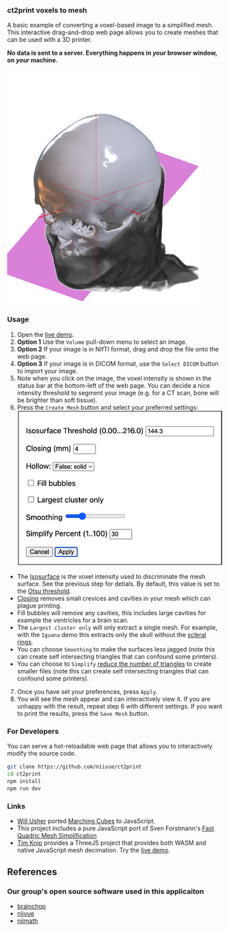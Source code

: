 ### ct2print voxels to mesh

A basic example of converting a voxel-based image to a simplified mesh. This interactive drag-and-drop web page allows you to create meshes that can be used with a 3D printer.

**No data is sent to a server. Everything happens in *your* browser window, on *your* machine.**

![Example mesh from CT scan of a human header](CTmesh.png)

### Usage

1. Open the [live demo](https://niivue.github.io/ct2print/).
2. **Option 1** Use the `Volume` pull-down menu to select an image.
3. **Option 2** If your image is in NIfTI format, drag and drop the file onto the web page.
4. **Option 3** If your image is in DICOM format, use the `Select DICOM` button to import your image.
5. Note when you click on the image, the voxel intensity is shown in the status bar at the bottom-left of the web page. You can decide a nice intensity threshold to segment your image (e.g. for a CT scan, bone will be brighter than soft tissue).
6. Press the `Create Mesh` button and select your preferred settings: 
![settings dialog](settings.png)
 - The [Isosurface](https://en.wikipedia.org/wiki/Marching_cubes) is the voxel intensity used to discriminate the mesh surface. See the previous step for detials. By default, this value is set to the [Otsu threshold](https://en.wikipedia.org/wiki/Otsu%27s_method).
 - [Closing](https://en.wikipedia.org/wiki/Closing_(morphology)) removes small crevices and cavities in your mesh which can plague printing.
 - Fill bubbles will remove any cavities, this includes large cavities for example the ventricles for a brain scan.
 - The `Largest cluster only` will only extract a single mesh. For example, with the `Iguana` demo this extracts only the skull without the [scleral rings](https://en.wikipedia.org/wiki/Scleral_Ring).
 - You can choose `Smoothing` to make the surfaces less jagged (note this can create self intersecting triangles that can confound some printers).
 - You can choose to `Simplify` [reduce the number of triangles](https://github.com/sp4cerat/Fast-Quadric-Mesh-Simplification) to create smaller files (note this can create self intersecting triangles that can confound some printers).
7. Once you have set your preferences, press `Apply`.
8. You will see the mesh appear and can interactively view it. If you are unhappy with the result, repeat step 6 with different settings. If you want to print the results, press the `Save Mesh` button.


### For Developers

You can serve a hot-reloadable web page that allows you to interactively modify the source code.

```bash
git clone https://github.com/niivue/ct2print
cd ct2print
npm install
npm run dev
```

### Links

 - [Will Usher](https://github.com/Twinklebear/webgl-marching-cubes) ported [Marching Cubes](https://paulbourke.net/geometry/polygonise/) to JavaScript.
 - This project includes a pure JavaScript port of Sven Forstmann's [Fast Quadric Mesh Simplification](https://github.com/sp4cerat/Fast-Quadric-Mesh-Simplification)
 - [Tim Knip](https://github.com/timknip/mesh-decimate/tree/master) provides a ThreeJS project that provides both WASM and native JavaScript mesh decimation. Try the [live demo](https://neurolabusc.github.io/simplifyjs/).


## References

### Our group's open source software used in this applicaiton

- [brainchop](https://github.com/neuroneural/brainchop)
- [niivue](https://github.com/niivue/niivue)
- [niimath](https://github.com/rordenlab/niimath)